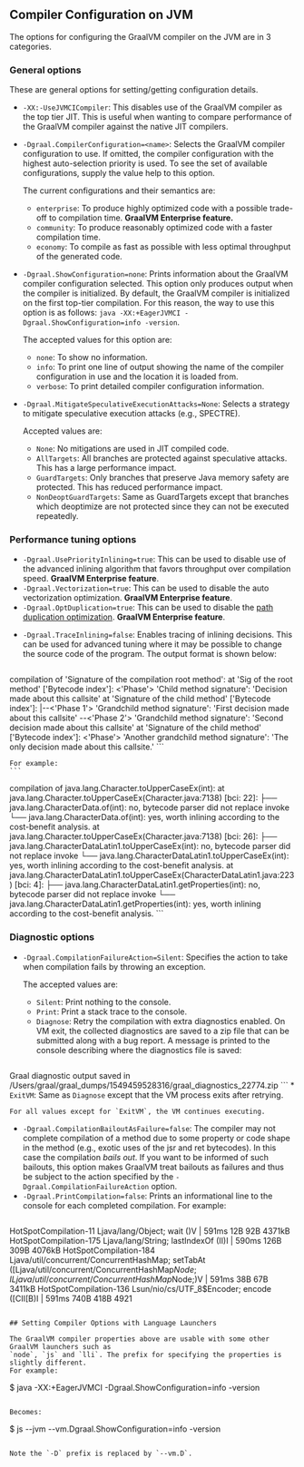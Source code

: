 ## Compiler Configuration on JVM

The options for configuring the GraalVM compiler on the JVM are in 3 categories.

### General options

These are general options for setting/getting configuration details.

* `-XX:-UseJVMCICompiler`: This disables use of the GraalVM compiler as the top tier JIT.
This is useful when wanting to compare performance of the GraalVM compiler against the native JIT compilers.
* `-Dgraal.CompilerConfiguration=<name>`: Selects the GraalVM compiler configuration to use. If omitted, the compiler
configuration with the highest auto-selection priority is used. To see the set
of available configurations, supply the value help to this option.

    The current configurations and their semantics are:
    * `enterprise`: To produce highly optimized code with a possible trade-off to compilation time.
      **GraalVM Enterprise feature.**
    * `community`: To produce reasonably optimized code with a faster compilation time.
    * `economy`: To compile as fast as possible with less optimal throughput of the generated code.

* `-Dgraal.ShowConfiguration=none`: Prints information about the GraalVM compiler configuration selected.
    This option only produces output when the compiler is initialized. By default, the GraalVM compiler is
    initialized on the first top-tier compilation. For this reason, the way to use this option
    is as follows: `java -XX:+EagerJVMCI -Dgraal.ShowConfiguration=info -version`.

    The accepted values for this option are:
    * `none`: To show no information.
    * `info`: To print one line of output showing the name of the compiler configuration in use
       and the location it is loaded from.
    * `verbose`: To print detailed compiler configuration information.

* `-Dgraal.MitigateSpeculativeExecutionAttacks=None`: Selects a strategy to mitigate speculative
    execution attacks (e.g., SPECTRE).

    Accepted values are:
    * `None`: No mitigations are used in JIT compiled code.
    * `AllTargets`: All branches are protected against speculative attacks. This has a large
      performance impact.
    * `GuardTargets`: Only branches that preserve Java memory safety are protected. This has
      reduced performance impact.
    * `NonDeoptGuardTargets`: Same as GuardTargets except that branches which deoptimize are
      not protected since they can not be executed repeatedly.

### Performance tuning options

* `-Dgraal.UsePriorityInlining=true`: This can be used to disable use of the advanced inlining
algorithm that favors throughput over compilation speed. **GraalVM Enterprise feature**.
* `-Dgraal.Vectorization=true`: This can be used to disable the auto vectorization optimization.
**GraalVM Enterprise feature**.
* `-Dgraal.OptDuplication=true`: This can be used to disable the [path duplication optimization](http://ssw.jku.at/General/Staff/Leopoldseder/DBDS_CGO18_Preprint.pdf). **GraalVM Enterprise feature**.
<!-- * `-Dgraal.TuneInlinerExploration=0`: This can be used to try tune for better peak performance or faster warmup.
It automatically adjusts values governing the effort spent during inlining. The value of the option is
a float clamped between `-1` and `1` inclusive. Anything below
`0` reduces inlining effort and anything above `0` increases
inlining effort. In general, peak performance is improved with more inlining effort
while less inlining effort improves warmup (albeit to a lower peak). Note that this
option is only a heuristic and the optimal value can differ from application to application. **GraalVM Enterprise feature**. -->
* `-Dgraal.TraceInlining=false`: Enables tracing of inlining decisions. This can be used
    for advanced tuning where it may be possible to change the source code of the program.
    The output format is shown below:

    ```
compilation of 'Signature of the compilation root method':
  at 'Sig of the root method' ['Bytecode index']: <'Phase'> 'Child method signature': 'Decision made about this callsite'
    at 'Signature of the child method' ['Bytecode index']:
       |--<'Phase 1'> 'Grandchild method signature': 'First decision made about this callsite'
       \--<'Phase 2'> 'Grandchild method signature': 'Second decision made about this callsite'
    at 'Signature of the child method' ['Bytecode index']: <'Phase'> 'Another grandchild method signature': 'The only decision made about this callsite.'
    ```

    For example:
    ```
compilation of java.lang.Character.toUpperCaseEx(int):
  at java.lang.Character.toUpperCaseEx(Character.java:7138) [bci: 22]:
     ├──<GraphBuilderPhase> java.lang.CharacterData.of(int): no, bytecode parser did not replace invoke
     └──<PriorityInliningPhase> java.lang.CharacterData.of(int): yes, worth inlining according to the cost-benefit analysis.
  at java.lang.Character.toUpperCaseEx(Character.java:7138) [bci: 26]:
     ├──<GraphBuilderPhase> java.lang.CharacterDataLatin1.toUpperCaseEx(int): no, bytecode parser did not replace invoke
     └──<PriorityInliningPhase> java.lang.CharacterDataLatin1.toUpperCaseEx(int): yes, worth inlining according to the cost-benefit analysis.
    at java.lang.CharacterDataLatin1.toUpperCaseEx(CharacterDataLatin1.java:223) [bci: 4]:
       ├──<GraphBuilderPhase> java.lang.CharacterDataLatin1.getProperties(int): no, bytecode parser did not replace invoke
       └──<PriorityInliningPhase> java.lang.CharacterDataLatin1.getProperties(int): yes, worth inlining according to the cost-benefit analysis.
     ```

### Diagnostic options

* `-Dgraal.CompilationFailureAction=Silent`: Specifies the action to take when compilation fails by
    throwing an exception.

    The accepted values are:
    * `Silent`: Print nothing to the console.
    * `Print`: Print a stack trace to the console.
    * `Diagnose`: Retry the compilation with extra diagnostics enabled. On VM exit, the collected
       diagnostics are saved to a zip file that can be submitted along with a bug report. A message
       is printed to the console describing where the diagnostics file is saved:
        ```
Graal diagnostic output saved in /Users/graal/graal_dumps/1549459528316/graal_diagnostics_22774.zip
        ```
    * `ExitVM`: Same as `Diagnose` except that the VM process exits after retrying.

    For all values except for `ExitVM`, the VM continues executing.
* `-Dgraal.CompilationBailoutAsFailure=false`: The compiler may not complete compilation of a method due
 to some property or code shape in the method (e.g., exotic uses of the jsr and ret bytecodes). In this
 case the compilation _bails out_. If you want to be informed of such bailouts, this option makes GraalVM
 treat bailouts as failures and thus be subject to the action specified by the
 `-Dgraal.CompilationFailureAction` option.
* `-Dgraal.PrintCompilation=false`: Prints an informational line to the console for each completed compilation.
  For example:
  ```
HotSpotCompilation-11  Ljava/lang/Object;                            wait          ()V       |  591ms    12B    92B  4371kB
HotSpotCompilation-175 Ljava/lang/String;                            lastIndexOf   (II)I     |  590ms   126B   309B  4076kB
HotSpotCompilation-184 Ljava/util/concurrent/ConcurrentHashMap;      setTabAt      ([Ljava/util/concurrent/ConcurrentHashMap$Node;ILjava/util/concurrent/ConcurrentHashMap$Node;)V  |  591ms    38B    67B  3411kB
HotSpotCompilation-136 Lsun/nio/cs/UTF_8$Encoder;                    encode        ([CII[B)I |  591ms   740B   418B  4921
  ```

## Setting Compiler Options with Language Launchers

The GraalVM compiler properties above are usable with some other GraalVM launchers such as
`node`, `js` and `lli`. The prefix for specifying the properties is slightly different.
For example:

```
$ java -XX:+EagerJVMCI -Dgraal.ShowConfiguration=info -version
```

Becomes:

```
$ js --jvm --vm.Dgraal.ShowConfiguration=info -version
```

Note the `-D` prefix is replaced by `--vm.D`.
